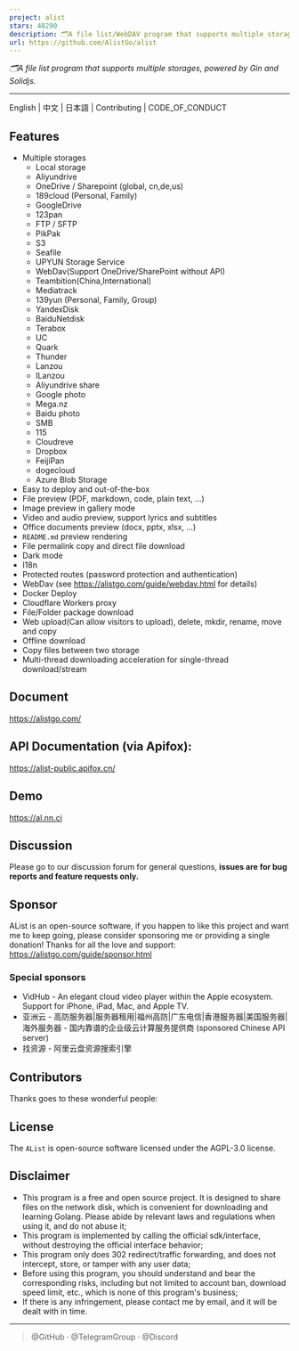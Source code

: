 ```yaml
---
project: alist
stars: 48290
description: 🗂️A file list/WebDAV program that supports multiple storages, powered by Gin and Solidjs. / 一个支持多存储的文件列表/WebDAV程序，使用 Gin 和 Solidjs。
url: https://github.com/AlistGo/alist
---
```


_🗂️A file list program that supports multiple storages, powered by Gin and Solidjs._

* * *

English | 中文 | 日本語 | Contributing | CODE\_OF\_CONDUCT

Features
--------

-   Multiple storages
    -   Local storage
    -   Aliyundrive
    -   OneDrive / Sharepoint (global, cn,de,us)
    -   189cloud (Personal, Family)
    -   GoogleDrive
    -   123pan
    -   FTP / SFTP
    -   PikPak
    -   S3
    -   Seafile
    -   UPYUN Storage Service
    -   WebDav(Support OneDrive/SharePoint without API)
    -   Teambition(China,International)
    -   Mediatrack
    -   139yun (Personal, Family, Group)
    -   YandexDisk
    -   BaiduNetdisk
    -   Terabox
    -   UC
    -   Quark
    -   Thunder
    -   Lanzou
    -   ILanzou
    -   Aliyundrive share
    -   Google photo
    -   Mega.nz
    -   Baidu photo
    -   SMB
    -   115
    -   Cloudreve
    -   Dropbox
    -   FeijiPan
    -   dogecloud
    -   Azure Blob Storage
-   Easy to deploy and out-of-the-box
-   File preview (PDF, markdown, code, plain text, ...)
-   Image preview in gallery mode
-   Video and audio preview, support lyrics and subtitles
-   Office documents preview (docx, pptx, xlsx, ...)
-   `README.md` preview rendering
-   File permalink copy and direct file download
-   Dark mode
-   I18n
-   Protected routes (password protection and authentication)
-   WebDav (see https://alistgo.com/guide/webdav.html for details)
-   Docker Deploy
-   Cloudflare Workers proxy
-   File/Folder package download
-   Web upload(Can allow visitors to upload), delete, mkdir, rename, move and copy
-   Offline download
-   Copy files between two storage
-   Multi-thread downloading acceleration for single-thread download/stream

Document
--------

https://alistgo.com/

API Documentation (via Apifox):
-------------------------------

https://alist-public.apifox.cn/

Demo
----

https://al.nn.ci

Discussion
----------

Please go to our discussion forum for general questions, **issues are for bug reports and feature requests only.**

Sponsor
-------

AList is an open-source software, if you happen to like this project and want me to keep going, please consider sponsoring me or providing a single donation! Thanks for all the love and support: https://alistgo.com/guide/sponsor.html

### Special sponsors

-   VidHub - An elegant cloud video player within the Apple ecosystem. Support for iPhone, iPad, Mac, and Apple TV.
-   亚洲云 - 高防服务器|服务器租用|福州高防|广东电信|香港服务器|美国服务器|海外服务器 - 国内靠谱的企业级云计算服务提供商 (sponsored Chinese API server)
-   找资源 - 阿里云盘资源搜索引擎

Contributors
------------

Thanks goes to these wonderful people:

License
-------

The `AList` is open-source software licensed under the AGPL-3.0 license.

Disclaimer
----------

-   This program is a free and open source project. It is designed to share files on the network disk, which is convenient for downloading and learning Golang. Please abide by relevant laws and regulations when using it, and do not abuse it;
-   This program is implemented by calling the official sdk/interface, without destroying the official interface behavior;
-   This program only does 302 redirect/traffic forwarding, and does not intercept, store, or tamper with any user data;
-   Before using this program, you should understand and bear the corresponding risks, including but not limited to account ban, download speed limit, etc., which is none of this program's business;
-   If there is any infringement, please contact me by email, and it will be dealt with in time.

* * *

> @GitHub · @TelegramGroup · @Discord
